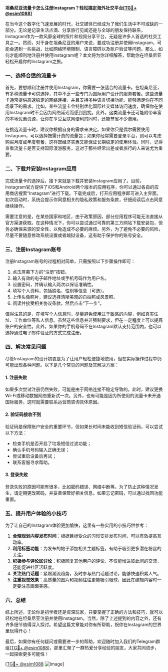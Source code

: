 **坦桑尼亚流量卡怎么注册Instagram？轻松搞定海外社交平台[[TG💪+ @esim1088](https://t.me/s/esim1088)]**

在当今这个数字化飞速发展的时代，社交媒体已经成为了我们生活中不可或缺的一部分。无论是记录生活点滴、分享旅行见闻还是与全球的朋友保持联系，Instagram作为一款风靡全球的照片和视频分享平台，无疑是许多人首选的社交工具之一。然而，对于身在坦桑尼亚的用户来说，要成功注册并使用Instagram，可能会遇到一些挑战，比如网络环境限制、语言障碍以及账户验证等问题。那么，如何才能顺利地注册并使用Instagram呢？本文将为你详细解答，帮助你在坦桑尼亚轻松开启你的Instagram之旅。

### 一、选择合适的流量卡

首先，要想顺利注册并使用Instagram，你需要一张适合的流量卡。在坦桑尼亚，有多种流量卡可供选择，其中不乏一些专门为国际用户设计的服务套餐。这些流量卡通常提供高速稳定的网络连接，并且支持多种语言切换功能，能够满足你在不同场景下的需求。比如，某些流量卡会特别优化国际社交媒体访问速度，确保你在使用Instagram时不会因为网络延迟而感到困扰。此外，这类流量卡还可能附带丰富的本地优惠资源，让你在享受互联网便利的同时，还能节省不少费用。

在挑选流量卡时，建议你根据自身的需求来决定。如果你只是偶尔需要使用Instagram，可以选择按需计费的流量包；如果你经常需要登录平台，则可以考虑购买月度或年度套餐，这样既经济实惠又能保证长期稳定的使用体验。同时，记得查看流量卡是否支持国际漫游服务，这对于那些经常出差或者旅行的人来说尤为重要。

### 二、下载并安装Instagram应用

完成流量卡的选择后，接下来就是下载并安装Instagram应用了。目前，Instagram官方提供了iOS和Android两个版本的应用程序，你可以通过各自的应用商店搜索“Instagram”进行下载。下载完成后，打开应用程序即可进入主界面。初次启动时，系统会提示你同意相关的隐私政策和服务条款，仔细阅读后点击同意继续操作。

需要注意的是，在某些国家和地区，由于政策原因，部分应用程序可能无法直接从官方渠道获取。在这种情况下，你可以尝试通过可靠的第三方网站下载安装包，但务必确保来源的安全性，以免造成不必要的麻烦。另外，为了避免不必要的风险，尽量不要随意修改系统设置或者越狱设备，这有助于保护你的账号安全。

### 三、注册Instagram账号

注册Instagram账号的过程相对简单，只需按照以下步骤操作即可：

1. 点击屏幕下方的“注册”按钮。
2. 输入有效的电子邮件地址或手机号码作为用户名。
3. 设置密码，并确认输入两次以保证准确性。
4. 填写个人资料，包括姓名、性别等信息（可选）。
5. 上传头像照片，建议选择清晰美观的自拍照或风景照。
6. 阅读并接受相关协议条款，然后点击“下一步”。

值得注意的是，在填写个人信息时，尽量避免使用过于敏感的内容，例如真实住址、工作单位等私人信息。虽然这些信息并非强制要求，但在一定程度上可以提高账户的安全性。此外，如果你的手机号码不在Instagram默认支持范围内，也可以选择通过电子邮件验证的方式完成注册。

### 四、解决常见问题

尽管Instagram的设计初衷是为了让用户轻松便捷地使用，但在实际操作过程中仍可能出现各种问题。以下是几个常见的问题及其解决方案：

#### 1. 注册失败

如果多次尝试注册仍然失败，可能是由于网络连接不稳定导致的。此时，建议更换Wi-Fi或移动数据网络重新试一次。另外，也有可能是因为所使用的流量卡未开通国际服务，这时就需要联系运营商咨询具体原因。

#### 2. 验证码接收不到

验证码是保障账户安全的重要环节，但如果长时间未能收到短信验证码，可以尝试以下方法：
- 检查手机是否开启了垃圾短信过滤功能；
- 确认手机号码输入正确无误；
- 尝试重启设备后再试；
- 联系客服寻求帮助。

#### 3. 登录失败

登录失败的原因可能有很多，比如密码错误、网络中断等。为了防止这种情况发生，请定期更改密码，并妥善保管好相关信息。如果忘记密码，可以通过找回功能重置。

### 五、提升用户体验的小技巧

为了让自己的Instagram体验更加愉快，这里有一些实用的小技巧供参考：

1. **合理规划内容发布时间**：根据目标受众的习惯安排发布时间，可以有效提高互动率。
2. **利用标签功能**：为发布的帖子添加相关主题标签，有助于吸引更多潜在粉丝的关注。
3. **积极参与评论区讨论**：积极回复其他用户的评论，不仅能增进彼此间的交流，还能促进社区活跃度。
4. **关注热门话题**：紧跟潮流趋势，及时参与热门话题讨论，能够快速积累人气。
5. **注重视觉效果**：高质量的图片和视频往往更能吸引眼球，因此在编辑内容时一定要注意画面美感。

### 六、总结

综上所述，无论你是初学者还是资深玩家，只要掌握了正确的方法和技巧，就可以轻松地在坦桑尼亚注册并使用Instagram。当然，除了上述提到的内容之外，还有许多细节值得深入探讨。希望这篇文章能对你有所帮助，祝你在Instagram的世界里玩得开心！

最后，如果你有任何疑问或需要进一步的帮助，欢迎随时加入我们的Telegram群组[[TG💪+ @esim1088](https://t.me/s/esim1088)]，那里汇聚了一群热爱分享经验的朋友，大家共同进步，一起探索更多可能性！

[[TG💪+ @esim1088](https://t.me/s/esim1088) ![Image](https://i.postimg.cc/4NQfJmqS/Snipaste-2025-05-13-00-14-12.png)]